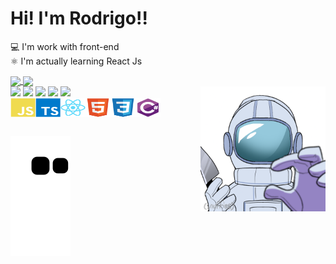 # Hi! I'm Rodrigo!!

💻 I'm work with front-end  
⚛️ I'm actually learning React Js

 <div>
  <a href="https://github.com/rodrigoPc-Rpc">
  <img align="center" height="180em" src="https://github-readme-stats.vercel.app/api?username=rodrigoPc-Rpc&show_icons=true&theme=dark&include_all_commits=true&count_private=true"/>
  <a href="https://github-readme-stats.vercel.app/api/top-langs/?username=rodrigoPc-Rpc&amp;show_icons=true&amp;layout=compact&amp;theme=tokyonight" rel="nofollow">
    <img align="center" src="https://camo.githubusercontent.com/7fadf217b78efcbd12ec86a0914135ec0c5bd82a6eea22d8ce55e486ec321f44/68747470733a2f2f6769746875622d726561646d652d73746174732e76657263656c2e6170702f6170692f746f702d6c616e67732f3f757365726e616d653d4c75616e6465724661726961732673686f775f69636f6e733d74727565266c61796f75743d636f6d70616374267468656d653d746f6b796f6e69676874" data-canonical-src="https://github-readme-stats.vercel.app/api/top-langs/?username=rodrigoPc-Rpc&amp;show_icons=true&amp;layout=compact&amp;theme=tokyonight" style="max-width:100%;">
  </a>
</div>
  <a href="https://www.youtube.com/channel/COLOCAAQUI" target="_blank"><img src="https://img.shields.io/badge/YouTube-FF0000?style=for-the-badge&logo=youtube&logoColor=white" target="_blank"></a>
  <a href="https://instagram.com/rodrigo_pc_/" target="_blank"><img src="https://img.shields.io/badge/-Instagram-%23E4405F?style=for-the-badge&logo=instagram&logoColor=white" target="_blank"></a>
 	<a href="https://www.twitch.tv/rpccom" target="_blank"><img src="https://img.shields.io/badge/Twitch-9146FF?style=for-the-badge&logo=twitch&logoColor=white" target="_blank"></a>
 <a href="https://discord.gg/COLOCAAQUI" target="_blank"><img src="https://img.shields.io/badge/Discord-7289DA?style=for-the-badge&logo=discord&logoColor=white" target="_blank"></a> 
  <a href="https://www.linkedin.com/in/rodrigo-pc/" target="_blank"><img src="https://img.shields.io/badge/-LinkedIn-%230077B5?style=for-the-badge&logo=linkedin&logoColor=white" target="_blank"></a> 
    <img width="200em" heigth="200em"align="right" alt="Rpc" src="https://github.com/rodrigoPc-Rpc/rodrigoPc-Rpc/blob/main/Logo.png">
    
  </div>
<div style="display: flex"><br>
  <img align="center" alt="Rafa-Js" height="30" width="40" src="https://raw.githubusercontent.com/devicons/devicon/master/icons/javascript/javascript-plain.svg">
  <img align="center" alt="Rafa-Ts" height="30" width="40" src="https://raw.githubusercontent.com/devicons/devicon/master/icons/typescript/typescript-plain.svg">
  <img align="center" alt="Rafa-React" height="30" width="40" src="https://raw.githubusercontent.com/devicons/devicon/master/icons/react/react-original.svg">
  <img align="center" alt="Rafa-HTML" height="30" width="40" src="https://raw.githubusercontent.com/devicons/devicon/master/icons/html5/html5-original.svg">
  <img align="center" alt="Rafa-CSS" height="30" width="40" src="https://raw.githubusercontent.com/devicons/devicon/master/icons/css3/css3-original.svg">
  <img align="center" alt="Rafa-Csharp" height="30" width="40" src="https://raw.githubusercontent.com/devicons/devicon/master/icons/csharp/csharp-original.svg">
</div>
  
  ##
  
  <div>

 
<div> 
 
  ![Snake animation](https://github.com/rafaballerini/rafaballerini/blob/output/github-contribution-grid-snake.svg)
 
</div>

 

